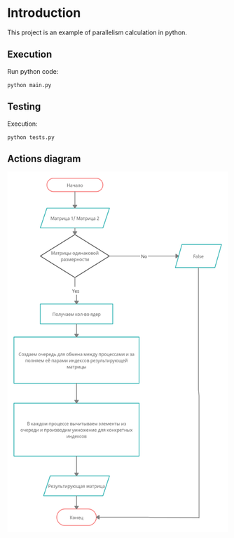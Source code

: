 # Introduction

This project is an example of parallelism calculation in python.

## Execution

Run python code:
   
    python main.py
    

## Testing
 
Execution:
 
    python tests.py 
        
## Actions diagram
![Alt](docs/ActionsDiagram.png)